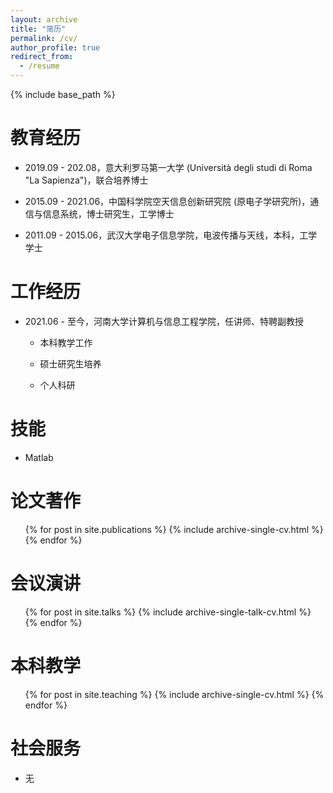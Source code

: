 ```yaml
---
layout: archive
title: "简历"
permalink: /cv/
author_profile: true
redirect_from:
  - /resume
---
```


{% include base_path %}

# 教育经历

- 2019.09 - 202.08，意大利罗马第一大学 (Università degli studi di Roma "La Sapienza")，联合培养博士
  
- 2015.09 - 2021.06，中国科学院空天信息创新研究院 (原电子学研究所)，通信与信息系统，博士研究生，工学博士
  
- 2011.09 - 2015.06，武汉大学电子信息学院，电波传播与天线，本科，工学学士
  

# 工作经历

- 2021.06 - 至今，河南大学计算机与信息工程学院，任讲师、特聘副教授
  
  - 本科教学工作
    
  - 硕士研究生培养
    
  - 个人科研
    

# 技能

- Matlab




论文著作
======
  <ul>{% for post in site.publications %}
    {% include archive-single-cv.html %}
  {% endfor %}</ul>
  
会议演讲
======
  <ul>{% for post in site.talks %}
    {% include archive-single-talk-cv.html %}
  {% endfor %}</ul>
  
本科教学
======
  <ul>{% for post in site.teaching %}
    {% include archive-single-cv.html %}
  {% endfor %}</ul>
  
社会服务
======
- 无
